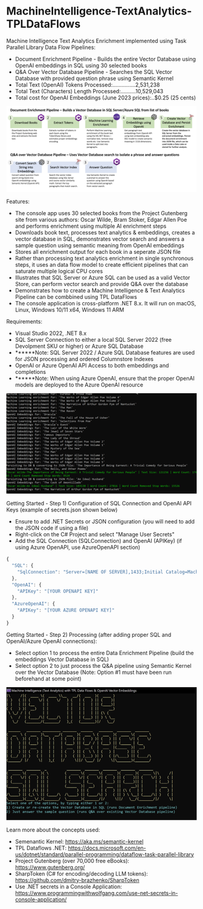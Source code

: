 # MachineIntelligence-TextAnalytics-TPLDataFlows

Machine Intelligence Text Analytics Enrichment implemented using Task Parallel Library Data Flow Pipelines:
* Document Enrichment Pipeline - Builds the entire Vector Database using OpenAI embeddings in SQL using 30 selected books
* Q&A Over Vector Database Pipeline - Searches the SQL Vector Database with provided question phrase using Semantic Kernel
* Total Text (OpenAI) Tokens Processed:...............2,531,238  
* Total Text (Characters) Length Processed:..........10,529,043
* Total cost for OpenAI Embeddings (June 2023 prices):..$0.25 (25 cents)

![TPL Pipeline](https://github.com/bartczernicki/MachineIntelligence-TextAnalytics-TPLDataFlows/blob/master/TPLDataFlows-Pipeline.png)

Features:
* The console app uses 30 selected books from the Project Gutenberg site from various authors: Oscar Wilde, Bram Stoker, Edgar Allen Poe and performs enrichment using multiple AI enrichment steps
* Downloads book text, processes text analytics & embeddings, creates a vector database in SQL, demonstrates vector search and answers a sample question using semantic meaning from OpenAI embeddings
* Stores all enrichment output for each book in a seperate JSON file
* Rather than processing text analytics enrichment in single synchronous steps, it uses an data flow model to create efficient pipelines that can saturate multiple logical CPU cores  
* Illustrates that SQL Server or Azure SQL can be used as a valid Vector Store, can perform vector search and provide Q&A over the database
* Demonstrates how to create a Machine Intelligence & Text Analytics Pipeline can be combbined using TPL DataFlows
* The console application is cross-platform .NET 8.x. It will run on macOS, Linux, Windows 10/11 x64, Windows 11 ARM

Requirements:
* Visual Studio 2022, .NET 8.x
* SQL Server Connection to either a local SQL Server 2022 (free Devolpment SKU or higher) or Azure SQL Database
* ******Note: SQL Server 2022 / Azure SQL Database features are used for JSON processing and ordered Columnstore Indexes
* OpenAI or Azure OpenAI API Access to both embeddings and completions
* ******Note: When using Azure OpenAI, ensure that the proper OpenAI models are deployed to the Azure OpenAI resource

![Training Job](https://github.com/bartczernicki/MachineIntelligence-TextAnalytics-TPLDataFlows/blob/master/TPLVectorEmbeddingsProcessingConsole.gif)

Getting Started - Step 1) Configuration of SQL Connection and OpenAI API Keys (example of secrets.json shown below)
* Ensure to add .NET Secrets or JSON configuration (you will need to add the JSON code if using a file)
* Right-click on the C# Project and select "Manage User Secrets"
* Add the SQL Connection (SQLConnection) and OpenAI (APIKey) (if using Azure OpenAPI, use AzureOpenAPI section)  

```javascript
{
  "SQL": {
    "SqlConnection": "Server=[NAME OF SERVER],1433;Initial Catalog=MachineIntelligenceDb;Persist Security Info=False;User ID=[USERID];Password=[PASSWORD];MultipleActiveResultSets=False;Encrypt=True;TrustServerCertificate=False;Connection Timeout=5000;"
  },
  "OpenAI": {
    "APIKey": "[YOUR OPENAPI KEY]"
  },
  "AzureOpenAI": {
    "APIKey": "[YOUR AZURE OPENAPI KEY]"
  }
}
```
  
Getting Started - Step 2) Processing (after adding proper SQL and OpenAI/Azure OpenAI connections):
* Select option 1 to process the entire Data Enrichment Pipeline (build the embeddings Vector Database in SQL)
* Select option 2 to just process the Q&A pipeline using Semantic Kernel over the Vector Database (Note: Option #1 must have been run beforehand at some point)

![Getting Started - Console App](https://github.com/bartczernicki/MachineIntelligence-TextAnalytics-TPLDataFlows/blob/master/TPLDataFlows-ConsoleApp.png)

Learn more about the concepts used:
* Semenantic Kernel: https://aka.ms/semantic-kernel
* TPL Dataflows .NET: https://docs.microsoft.com/en-us/dotnet/standard/parallel-programming/dataflow-task-parallel-library
* Project Gutenberg (over 70,000 free eBooks): https://www.gutenberg.org/
* SharpToken (C# for encoding/decoding LLM tokens): https://github.com/dmitry-brazhenko/SharpToken
* Use .NET secrets in a Console Application: https://www.programmingwithwolfgang.com/use-net-secrets-in-console-application/  
